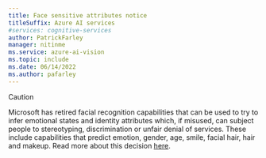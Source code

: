 ```yaml
---
title: Face sensitive attributes notice
titleSuffix: Azure AI services
#services: cognitive-services
author: PatrickFarley
manager: nitinme
ms.service: azure-ai-vision
ms.topic: include 
ms.date: 06/14/2022
ms.author: pafarley
---
```


> [!CAUTION]
> Microsoft has retired facial recognition capabilities that can be used to try to infer emotional states and identity attributes which, if misused, can subject people to stereotyping, discrimination or unfair denial of services. These include capabilities that predict emotion, gender, age, smile, facial hair, hair and makeup. Read more about this decision [here](https://azure.microsoft.com/blog/responsible-ai-investments-and-safeguards-for-facial-recognition/).

